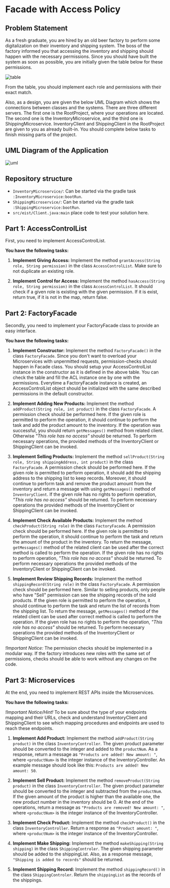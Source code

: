 # Facade with Access Policy

## Problem Statement

As a fresh graduate, you are hired by an old beer factory to perform some digitalization on their inventory and shipping system. The boss of the factory informed you that accessing the inventory and shipping should happen with the necessary permissions. Since you should have built the system as soon as possible, you are initially given the table below for these permissions.

![table](table.png)

From the table, you should implement each role and permissions with their exact match.

Also, as a design, you are given the below UML Diagram which shows the connections between classes and the systems. There are three different servers. The first one is the RootProject, where your operations are located. The second one is the InventoryMicroservice, and the third one is ShippingMicroservice. InventoryClient and ShippingClient in the RootProject are given to you as already built-in. You should complete below tasks to finish missing parts of the project.

## UML Diagram of the Application

![uml](uml.png)

## Repository structure

- `InventoryMicroservice/`: Can be started via the gradle task `:InventoryMicroservice:bootRun`.
- `ShippingMicroservice/`: Can be started via the gradle task `:ShippingMicroservice:bootRun`.
- `src/eist/Client.java:main` place code to test your solution here.

## Part 1: AccessControlList

First, you need to implement AccessControlList.

**You have the following tasks:**

1. **Implement Giving Access:** Implement the method `grantAccess(String role, String permission)` in the class `AccessControlList`. Make sure to not duplicate an existing role.

2. **Implement Control for Access:** Implement the method `hasAccess(String role, String permission)` in the class `AccessControlList`. It should check if a given role is existing with the given permission. If it is exist, return true, if it is not in the map, return false.

## Part 2: FactoryFacade

Secondly, you need to implement your FactoryFacade class to provide an easy interface.

**You have the following tasks:**

1. **Implement Constructor:** Implement the method `FactoryFacade()` in the class `FactoryFacade`. Since you don't want to overload your Microservices with unpermitted requests, permission-checks should happen in Facade class. You should setup your AccessControlList instance in the constructor as it is defined in the above table. You can check the table and fill the ACL instance one by one with the permissions. Everytime a FactoryFacade instance is created, an AccessControlList object should be initialized with the same described permissions in the default constructor.

2. **Implement Adding New Products:** Implement the method `addProduct(String role, int product)` in the class `FactoryFacade`. A permission check should be performed here. If the given role is permitted to perform the operation, it should continue to perform the task and add the product amount to the inventory. If the operation was successful, you should return `getMessages()` method from related client. Otherwise _"This role has no access"_ should be returned. To perform necessary operations, the provided methods of the InventoryClient or ShippingClient can be invoked.

3. **Implement Selling Products:** Implement the method `sellProduct(String role, String shippingAddress, int product)` in the class `FactoryFacade`. A permission check should be performed here. If the given role is permitted to perform operation, it should add the shipping address to the shipping list to keep records. Moreover, it should continue to perform task and remove the product amount from the inventory and return a message with using `getMessages()` method of `InventoryClient`. If the given role has no rights to perform operation, _"This role has no access"_ should be returned. To perform necessary operations the provided methods of the InventoryClient or ShippingClient can be invoked.

4. **Implement Check Available Products:** Implement the method `checkProduct(String role)` in the class `FactoryFacade`. A permission check should be performed here. If the given role is permitted to perform the operation, it should continue to perform the task and return the amount of the product in the inventory. To return the message, `getMessages()` method of the related client can be used after the correct method is called to perform the operation. If the given role has no rights to perform operation, _"This role has no access"_ should be returned. To perform necessary operations the provided methods of the InventoryClient or ShippingClient can be invoked.

5. **Implement Review Shipping Records:** Implement the method `shippingRecord(String role)` in the class `FactoryFacade`. A permission check should be performed here. Similar to selling products, only people who have "Sell" permission can see the shipping records of the sold products. If the given role is permitted to perform the operation, it should continue to perform the task and return the list of records from the shipping list. To return the message, `getMessages()` method of the related client can be used after correct method is called to perform the operation. If the given role has no rights to perform the operation, _"This role has no access"_ should be returned. To perform necessary operations the provided methods of the InventoryClient or ShippingClient can be invoked.

_!Important Notice:_ The permission checks should be implemented in a modular way. If the factory introduces new roles with the same set of permissions, checks should be able to work without any changes on the code.


## Part 3: Microservices

At the end, you need to implement REST APIs inside the Microservices.

**You have the following tasks:**

_!Important Notice/Hint!_ To be sure about the type of your endpoints mapping and their URLs, check and understand InventoryClient and ShippingClient to see which mapping procedures and endpoints are used to reach these endpoints.

1. **Implement Add Product:** Implement the method `addProduct(String product)` in the class `InventoryController`. The given product parameter should be converted to the integer and added to the `productNum`. As a response, return a message as `"Products are added! New amount: "`, where `<productNum>` is the integer instance of the InventoryController. An example message should look like this: `Products are added! New amount: 50`.

2. **Implement Sell Product:** Implement the method `removeProduct(String product)` in the class `InventoryController`. The given product parameter should be converted to the integer and subtracted from the `productNum`. If the given amount of the product is higher than the available one, the new product number in the inventory should be 0. At the end of the operations, return a message as `"Products are removed! New amount: "`, where `<productNum>` is the integer instance of the InventoryController.

3. **Implement Check Product:** Implement the method `checkProduct()` in the class `InventoryController`. Return a response as `"Product amount: "`, where `<productNum>` is the integer instance of the InventoryController.

4. **Implement Make Shipping:** Implement the method `makeShipping(String shipping)` in the class `ShippingControler`. The given shipping parameter should be added to the shippingList. Also, as a response message, `"Shipping is added to records"` should be returned.

5. **Implement Shipping Record:** Implement the method `shippingRecord()` in the class `ShippingControler`. Return the `shippingList` as the records of the shippings.
